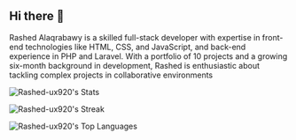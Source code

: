 ## Hi there 👋

Rashed Alaqrabawy is a skilled full-stack developer with expertise in front-end technologies like HTML, CSS, and JavaScript, and back-end experience in PHP and Laravel. With a portfolio of 10 projects and a growing six-month background in development, Rashed is enthusiastic about tackling complex projects in collaborative environments

![Rashed-ux920's Stats](https://github-readme-stats.vercel.app/api?username=Rashed-ux920&theme=vue-dark&show_icons=true&hide_border=true&count_private=false)

![Rashed-ux920's Streak](https://github-readme-streak-stats.herokuapp.com/?user=Rashed-ux920&theme=vue-dark&hide_border=true)

![Rashed-ux920's Top Languages](https://github-readme-stats.vercel.app/api/top-langs/?username=Rashed-ux920&theme=vue-dark&show_icons=true&hide_border=true&layout=compact)
<!--
**Rashed-ux920/Rashed-ux920** is a ✨ _special_ ✨ repository because its `README.md` (this file) appears on your GitHub profile.

Here are some ideas to get you started:

- 🔭 I’m currently working on ...
- 🌱 I’m currently learning ...
- 👯 I’m looking to collaborate on ...
- 🤔 I’m looking for help with ...
- 💬 Ask me about ...
- 📫 How to reach me: ...
- 😄 Pronouns: ...
- ⚡ Fun fact: ...
-->

